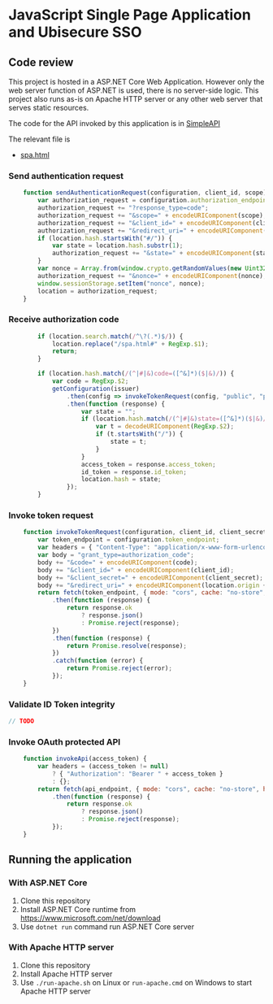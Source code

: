 # JavaScript Single Page Application and Ubisecure SSO

## Code review

This project is hosted in a ASP.NET Core Web Application.
However only the web server function of ASP.NET is used, there is no server-side logic. 
This project also runs as-is on Apache HTTP server or any other web server that serves static resources.

The code for the API invoked by this application is in [SimpleAPI](../../../SimpleAPI)

The relevant file is 

* [spa.html](wwwroot/spa.html)

### Send authentication request

```javascript
    function sendAuthenticationRequest(configuration, client_id, scope) {
        var authorization_request = configuration.authorization_endpoint;
        authorization_request += "?response_type=code";
        authorization_request += "&scope=" + encodeURIComponent(scope);
        authorization_request += "&client_id=" + encodeURIComponent(client_id);
        authorization_request += "&redirect_uri=" + encodeURIComponent(location.origin + "/spa.html");
        if (location.hash.startsWith("#/")) {
            var state = location.hash.substr(1);
            authorization_request += "&state=" + encodeURIComponent(state);
        }
        var nonce = Array.from(window.crypto.getRandomValues(new Uint32Array(4)), t => t.toString(36)).join("");
        authorization_request += "&nonce=" + encodeURIComponent(nonce);
        window.sessionStorage.setItem("nonce", nonce);
        location = authorization_request;
    }
```

### Receive authorization code

```javascript
        if (location.search.match(/^\?(.*)$/)) {
            location.replace("/spa.html#" + RegExp.$1);
            return;
        }
```

```javascript
        if (location.hash.match(/(^|#|&)code=([^&]*)($|&)/)) {
            var code = RegExp.$2;
            getConfiguration(issuer)
                .then(config => invokeTokenRequest(config, "public", "public", code))
                .then(function (response) {
                    var state = "";
                    if (location.hash.match(/(^|#|&)state=([^&]*)($|&)/)) {
                        var t = decodeURIComponent(RegExp.$2);
                        if (t.startsWith("/")) {
                            state = t;
                        }
                    }
                    access_token = response.access_token;
                    id_token = response.id_token;
                    location.hash = state;
                });
        }
```

### Invoke token request

```javascript
    function invokeTokenRequest(configuration, client_id, client_secret, code) {
        var token_endpoint = configuration.token_endpoint;
        var headers = { "Content-Type": "application/x-www-form-urlencoded" };
        var body = "grant_type=authorization_code";
        body += "&code=" + encodeURIComponent(code);
        body += "&client_id=" + encodeURIComponent(client_id);
        body += "&client_secret=" + encodeURIComponent(client_secret);
        body += "&redirect_uri=" + encodeURIComponent(location.origin + "/spa.html");
        return fetch(token_endpoint, { mode: "cors", cache: "no-store", method: "POST", headers: headers, body: body })
            .then(function (response) {
                return response.ok
                    ? response.json()
                    : Promise.reject(response);
            })
            .then(function (response) {
                return Promise.resolve(response);
            })
            .catch(function (error) {
                return Promise.reject(error);
            });
    }
```

### Validate ID Token integrity

```javascript
// TODO
```

### Invoke OAuth protected API

```javascript
    function invokeApi(access_token) {
        var headers = (access_token != null)
            ? { "Authorization": "Bearer " + access_token }
            : {};
        return fetch(api_endpoint, { mode: "cors", cache: "no-store", headers: headers })
            .then(function (response) {
                return response.ok
                    ? response.json()
                    : Promise.reject(response);
            });
    }
```

## Running the application

### With ASP.NET Core

1. Clone this repository
1. Install ASP.NET Core runtime from https://www.microsoft.com/net/download
1. Use `dotnet run` command run ASP.NET Core server

### With Apache HTTP server

1. Clone this repository
1. Install Apache HTTP server
1. Use `./run-apache.sh` on Linux or `run-apache.cmd` on Windows to start Apache HTTP server
